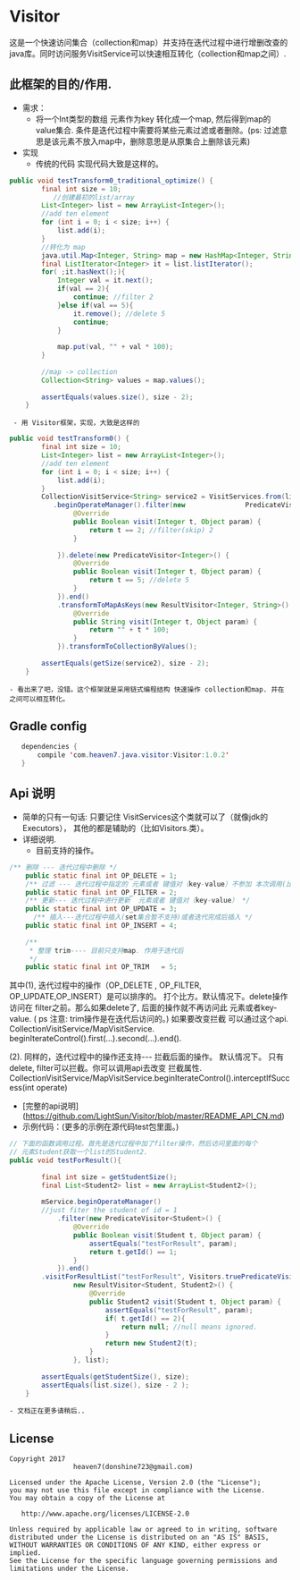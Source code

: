 # Visitor这是一个快速访问集合（collection和map）并支持在迭代过程中进行增删改查的 java库。同时访问服务VisitService可以快速相互转化（collection和map之间）.## 此框架的目的/作用.* 需求：      - 将一个Int类型的数组 元素作为key 转化成一个map, 然后得到map的value集合. 条件是迭代过程中需要将某些元素过滤或者删除。(ps: 过滤意思是该元素不放入map中，删除意思是从原集合上删除该元素)* 实现     - 传统的代码 实现代码大致是这样的。``` javapublic void testTransform0_traditional_optimize() {		final int size = 10;           //创建最初的list/array		List<Integer> list = new ArrayList<Integer>();		//add ten element		for (int i = 0; i < size; i++) {			list.add(i);		}		//转化为 map		java.util.Map<Integer, String> map = new HashMap<Integer, String>();		final ListIterator<Integer> it = list.listIterator();		for( ;it.hasNext();){			Integer val = it.next();			if(val == 2){				continue; //filter 2			}else if(val == 5){				it.remove(); //delete 5				continue;			}						map.put(val, "" + val * 100);		}				//map -> collection		Collection<String> values = map.values();				assertEquals(values.size(), size - 2);	}```     - 用 Visitor框架，实现，大致是这样的```javapublic void testTransform0() {		final int size = 10;		List<Integer> list = new ArrayList<Integer>();		//add ten element		for (int i = 0; i < size; i++) {			list.add(i);		}		CollectionVisitService<String> service2 = VisitServices.from(list)		   .beginOperateManager().filter(new               PredicateVisitor<Integer>() {				@Override				public Boolean visit(Integer t, Object param) {					return t == 2; //filter(skip) 2				}				}).delete(new PredicateVisitor<Integer>() {				@Override				public Boolean visit(Integer t, Object param) {					return t == 5; //delete 5				}			}).end()			.transformToMapAsKeys(new ResultVisitor<Integer, String>() {				@Override				public String visit(Integer t, Object param) {					return "" + t * 100;				}			}).transformToCollectionByValues();				assertEquals(getSize(service2), size - 2);	}```    - 看出来了吧，没错。这个框架就是采用链式编程结构 快速操作 collection和map. 并在之间可以相互转化。## Gradle config```java   dependencies {       compile 'com.heaven7.java.visitor:Visitor:1.0.2'   }```## Api 说明 * 简单的只有一句话:  只要记住 VisitServices这个类就可以了（就像jdk的Executors），其他的都是辅助的（比如Visitors.类）。* 详细说明.   - 目前支持的操作。```java/** 删除 --- 迭代过程中删除 */	public static final int OP_DELETE = 1;	/** 过滤 --- 迭代过程中指定的 元素或者 键值对（key-value）不参加 本次调用(比如CollectionVisitService的 visitForQueryResultList  是一次调用)*/	public static final int OP_FILTER = 2;	/** 更新--- 迭代过程中进行更新  元素或者 键值对（key-value） */	public static final int OP_UPDATE = 3;      /** 插入---迭代过程中插入(set集合暂不支持)或者迭代完成后插入 */	public static final int OP_INSERT = 4;		/**	 * 整理 trim---- 目前只支持map. 作用于迭代后 	 */	public static final int OP_TRIM   = 5;```  其中(1), 迭代过程中的操作（OP_DELETE , OP_FILTER, OP_UPDATE,OP_INSERT）是可以排序的。 打个比方。默认情况下。delete操作访问在 filter之前。那么如果delete了, 后面的操作就不再访问此 元素或者key-value.  ( ps 注意: trim操作是在迭代后访问的。)如果要改变拦截 可以通过这个api.  CollectionVisitService/MapVisitService. beginIterateControl().first(...).second(...).end().   (2). 同样的，迭代过程中的操作还支持--- 拦截后面的操作。 默认情况下。只有delete, filter可以拦截。你可以调用api去改变 拦截属性. CollectionVisitService/MapVisitService.beginIterateControl().interceptIfSuccess(int operate)  - [完整的api说明] (https://github.com/LightSun/Visitor/blob/master/README_API_CN.md)  - 示例代码：(更多的示例在源代码test包里面。)```java// 下面的函数调用过程。首先是迭代过程中加了filter操作，然后访问里面的每个// 元素Student获取一个list的Student2.public void testForResult(){				final int size = getStudentSize();		final List<Student2> list = new ArrayList<Student2>();				mService.beginOperateManager()		//just fiter the student of id = 1			.filter(new PredicateVisitor<Student>() {				@Override				public Boolean visit(Student t, Object param) {					assertEquals("testForResult", param);					return t.getId() == 1;				}			}).end()		.visitForResultList("testForResult", Visitors.truePredicateVisitor(), 				new ResultVisitor<Student, Student2>() {					@Override					public Student2 visit(Student t, Object param) {						assertEquals("testForResult", param);						if( t.getId() == 2){							return null; //null means ignored.						}						return new Student2(t);					}				}, list);				assertEquals(getStudentSize(), size);		assertEquals(list.size(), size - 2 );	}```    - 文档正在更多请稍后..## License    Copyright 2017                      heaven7(donshine723@gmail.com)    Licensed under the Apache License, Version 2.0 (the "License");    you may not use this file except in compliance with the License.    You may obtain a copy of the License at       http://www.apache.org/licenses/LICENSE-2.0    Unless required by applicable law or agreed to in writing, software    distributed under the License is distributed on an "AS IS" BASIS,    WITHOUT WARRANTIES OR CONDITIONS OF ANY KIND, either express or implied.    See the License for the specific language governing permissions and    limitations under the License.